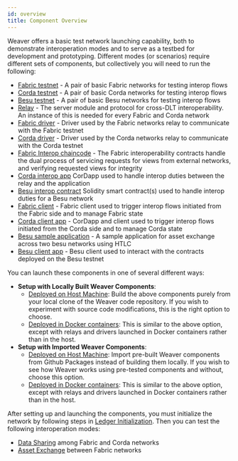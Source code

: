 ```yaml
---
id: overview
title: Component Overview
---
```


<!--
 Copyright IBM Corp. All Rights Reserved.

 SPDX-License-Identifier: CC-BY-4.0
 -->

Weaver offers a basic test network launching capability, both to demonstrate interoperation modes and to serve as a testbed for development and prototyping. Different modes (or scenarios) require different sets of components, but collectively you will need to run the following:

- [Fabric testnet](https://github.com/hyperledger-labs/weaver-dlt-interoperability/tree/master/tests/network-setups/fabric/dev) - A pair of basic Fabric networks for testing interop flows
- [Corda testnet](https://github.com/hyperledger-labs/weaver-dlt-interoperability/tree/master/tests/network-setups/corda) - A pair of basic Corda networks for testing interop flows
- [Besu testnet](https://github.com/hyperledger-labs/weaver-dlt-interoperability/tree/master/tests/network-setups/besu) - A pair of basic Besu networks for testing interop flows
- [Relay](https://github.com/hyperledger-labs/weaver-dlt-interoperability/tree/master/core/relay) - The server module and protocol for cross-DLT interoperability. An instance of this is needed for every Fabric and Corda network
- [Fabric driver](https://github.com/hyperledger-labs/weaver-dlt-interoperability/tree/master/core/drivers/fabric-driver) - Driver used by the Fabric networks relay to communicate with the Fabric testnet
- [Corda driver](https://github.com/hyperledger-labs/weaver-dlt-interoperability/tree/master/core/drivers/corda-driver) - Driver used by the Corda networks relay to communicate with the Corda testnet
- [Fabric Interop chaincode](https://github.com/hyperledger-labs/weaver-dlt-interoperability/tree/master/core/network/fabric-interop-cc) - The Fabric interoperability contracts handle the dual process of servicing requests for views from external networks, and verifying requested views for integrity
- [Corda interop app](https://github.com/hyperledger-labs/weaver-dlt-interoperability/tree/master/core/network/corda-interop-app) CorDapp used to handle interop duties between the relay and the application
- [Besu interop contract](https://github.com/hyperledger-labs/weaver-dlt-interoperability/tree/master/core/network/besu/contracts/interop) Solidity smart contract(s) used to handle interop duties for a Besu network
- [Fabric client](https://github.com/hyperledger-labs/weaver-dlt-interoperability/tree/master/samples/fabric/fabric-cli) - Fabric client used to trigger interop flows initiated from the Fabric side and to manage Fabric state
- [Corda client app](https://github.com/hyperledger-labs/weaver-dlt-interoperability/tree/master/samples/corda/corda-simple-application) - CorDapp and client used to trigger interop flows initiated from the Corda side and to manage Corda state
- [Besu sample application](https://github.com/hyperledger-labs/weaver-dlt-interoperability/tree/master/samples/besu/simpleasset) - A sample application for asset exchange across two besu networks using HTLC
- [Besu client app](https://github.com/hyperledger-labs/weaver-dlt-interoperability/tree/master/samples/besu/besu-cli) - Besu client used to interact with the contracts deployed on the Besu testnet

You can launch these components in one of several different ways:
* **Setup with Locally Built Weaver Components**:
    - [Deployed on Host Machine](./setup-local.md): Build the above components purely from your local clone of the Weaver code repository. If you wish to experiment with source code modifications, this is the right option to choose.
    - [Deployed in Docker containers](./setup-local-docker.md): This is similar to the above option, except with relays and drivers launched in Docker containers rather than in the host.
* **Setup with Imported Weaver Components**:
    - [Deployed on Host Machine](./setup-packages.md): Import pre-built Weaver components from Github Packages instead of building them locally. If you wish to see how Weaver works using pre-tested components and without, choose this option.
    - [Deployed in Docker containers](./setup-packages-docker.md): This is similar to the above option, except with relays and drivers launched in Docker containers rather than in the host.

After setting up and launching the components, you must initialize the network by following steps in [Ledger Initialization](ledger-initialization.md). 
Then you can test the following interoperation modes:
- [Data Sharing](../interop/data-sharing.md) among Fabric and Corda networks
- [Asset Exchange](../interop/asset-exchange.md) between Fabric networks
